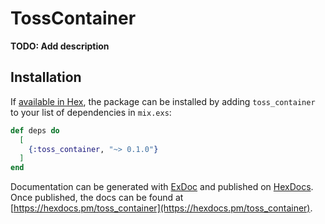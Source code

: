 # TossContainer

**TODO: Add description**

## Installation

If [available in Hex](https://hex.pm/docs/publish), the package can be installed
by adding `toss_container` to your list of dependencies in `mix.exs`:

```elixir
def deps do
  [
    {:toss_container, "~> 0.1.0"}
  ]
end
```

Documentation can be generated with [ExDoc](https://github.com/elixir-lang/ex_doc)
and published on [HexDocs](https://hexdocs.pm). Once published, the docs can
be found at [https://hexdocs.pm/toss_container](https://hexdocs.pm/toss_container).

